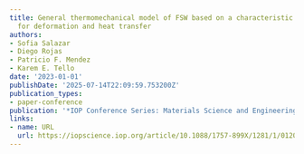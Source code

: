 ```yaml
---
title: General thermomechanical model of FSW based on a characteristic temperature
  for deformation and heat transfer
authors:
- Sofia Salazar
- Diego Rojas
- Patricio F. Mendez
- Karem E. Tello
date: '2023-01-01'
publishDate: '2025-07-14T22:09:59.753200Z'
publication_types:
- paper-conference
publication: '*IOP Conference Series: Materials Science and Engineering*'
links:
- name: URL
  url: https://iopscience.iop.org/article/10.1088/1757-899X/1281/1/012070/meta
---
```

